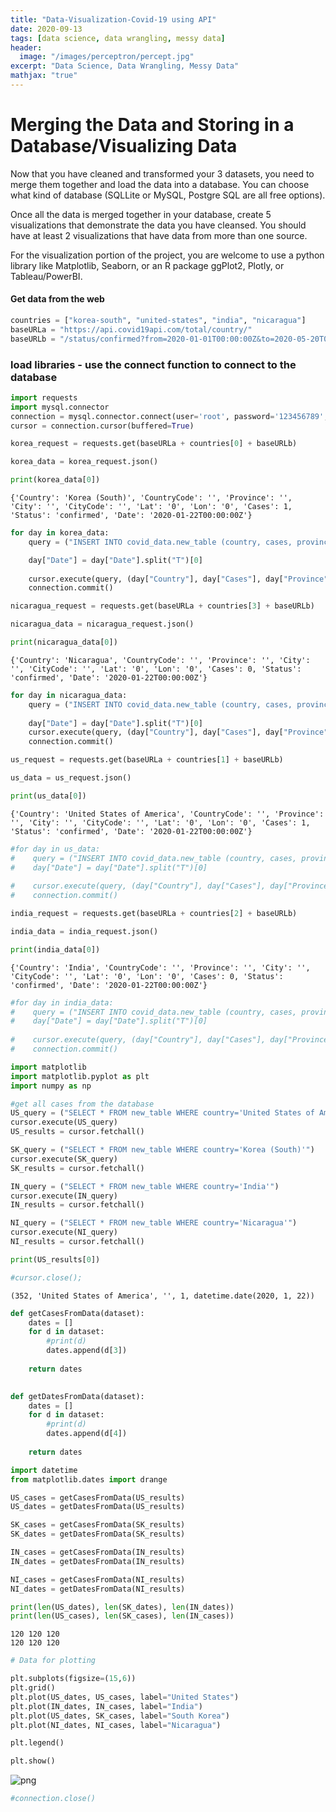 ```yaml
---
title: "Data-Visualization-Covid-19 using API"
date: 2020-09-13
tags: [data science, data wrangling, messy data]
header:
  image: "/images/perceptron/percept.jpg"
excerpt: "Data Science, Data Wrangling, Messy Data"
mathjax: "true"
---
```


# Merging the Data and Storing in a Database/Visualizing Data

Now that you have cleaned and transformed your 3 datasets, you need to merge them together and load the data into a database. You can choose what kind of database (SQLLite or MySQL, Postgre SQL are all free options).

Once all the data is merged together in your database, create 5 visualizations that demonstrate the data you have cleansed. You should have at least 2 visualizations that have data from more than one source.

For the visualization portion of the project, you are welcome to use a python library like Matplotlib, Seaborn, or an R package ggPlot2, Plotly, or Tableau/PowerBI.



#### Get data from the web


```python
countries = ["korea-south", "united-states", "india", "nicaragua"]
baseURLa = "https://api.covid19api.com/total/country/"
baseURLb = "/status/confirmed?from=2020-01-01T00:00:00Z&to=2020-05-20T00:00:00Z"
```

### load libraries - use the connect function to connect to the database


```python
import requests
import mysql.connector
connection = mysql.connector.connect(user='root', password='123456789', host='127.0.0.1', database="covid_data")
cursor = connection.cursor(buffered=True)
```


```python
korea_request = requests.get(baseURLa + countries[0] + baseURLb)

korea_data = korea_request.json()

print(korea_data[0])
```

    {'Country': 'Korea (South)', 'CountryCode': '', 'Province': '', 'City': '', 'CityCode': '', 'Lat': '0', 'Lon': '0', 'Cases': 1, 'Status': 'confirmed', 'Date': '2020-01-22T00:00:00Z'}
    


```python
for day in korea_data:
    query = ("INSERT INTO covid_data.new_table (country, cases, province, date) VALUES (%s, %s, %s, %s)")

    day["Date"] = day["Date"].split("T")[0]
  
    cursor.execute(query, (day["Country"], day["Cases"], day["Province"], day["Date"]))
    connection.commit()
```


```python
nicaragua_request = requests.get(baseURLa + countries[3] + baseURLb)

nicaragua_data = nicaragua_request.json()

print(nicaragua_data[0])
```

    {'Country': 'Nicaragua', 'CountryCode': '', 'Province': '', 'City': '', 'CityCode': '', 'Lat': '0', 'Lon': '0', 'Cases': 0, 'Status': 'confirmed', 'Date': '2020-01-22T00:00:00Z'}
    


```python
for day in nicaragua_data:
    query = ("INSERT INTO covid_data.new_table (country, cases, province, date) VALUES (%s, %s, %s, %s)")
    
    day["Date"] = day["Date"].split("T")[0]
    cursor.execute(query, (day["Country"], day["Cases"], day["Province"], day["Date"]))
    connection.commit()
```


```python
us_request = requests.get(baseURLa + countries[1] + baseURLb)

us_data = us_request.json()

print(us_data[0])
```

    {'Country': 'United States of America', 'CountryCode': '', 'Province': '', 'City': '', 'CityCode': '', 'Lat': '0', 'Lon': '0', 'Cases': 1, 'Status': 'confirmed', 'Date': '2020-01-22T00:00:00Z'}
    


```python
#for day in us_data:
#    query = ("INSERT INTO covid_data.new_table (country, cases, province, date) VALUES (%s, %s, %s, %s)")
#    day["Date"] = day["Date"].split("T")[0]
    
#    cursor.execute(query, (day["Country"], day["Cases"], day["Province"], day["Date"]))
#    connection.commit()
```


```python
india_request = requests.get(baseURLa + countries[2] + baseURLb)

india_data = india_request.json()

print(india_data[0])
```

    {'Country': 'India', 'CountryCode': '', 'Province': '', 'City': '', 'CityCode': '', 'Lat': '0', 'Lon': '0', 'Cases': 0, 'Status': 'confirmed', 'Date': '2020-01-22T00:00:00Z'}
    


```python
#for day in india_data:
#    query = ("INSERT INTO covid_data.new_table (country, cases, province, date) VALUES (%s, %s, %s, %s)")
#    day["Date"] = day["Date"].split("T")[0]
    
#    cursor.execute(query, (day["Country"], day["Cases"], day["Province"], day["Date"]))
#    connection.commit()
```


```python
import matplotlib
import matplotlib.pyplot as plt
import numpy as np
```


```python
#get all cases from the database
US_query = ("SELECT * FROM new_table WHERE country='United States of America'")
cursor.execute(US_query)
US_results = cursor.fetchall()

SK_query = ("SELECT * FROM new_table WHERE country='Korea (South)'")
cursor.execute(SK_query)
SK_results = cursor.fetchall()

IN_query = ("SELECT * FROM new_table WHERE country='India'")
cursor.execute(IN_query)
IN_results = cursor.fetchall()

NI_query = ("SELECT * FROM new_table WHERE country='Nicaragua'")
cursor.execute(NI_query)
NI_results = cursor.fetchall()

print(US_results[0])

#cursor.close();

```

    (352, 'United States of America', '', 1, datetime.date(2020, 1, 22))
    


```python
def getCasesFromData(dataset):
    dates = []
    for d in dataset:
        #print(d)
        dates.append(d[3])
        
    return dates
        
```


```python
def getDatesFromData(dataset):
    dates = []
    for d in dataset:
        #print(d)
        dates.append(d[4])
        
    return dates
```


```python
import datetime
from matplotlib.dates import drange

US_cases = getCasesFromData(US_results)
US_dates = getDatesFromData(US_results)

SK_cases = getCasesFromData(SK_results)
SK_dates = getDatesFromData(SK_results)

IN_cases = getCasesFromData(IN_results)
IN_dates = getDatesFromData(IN_results)

NI_cases = getCasesFromData(NI_results)
NI_dates = getDatesFromData(NI_results)

print(len(US_dates), len(SK_dates), len(IN_dates))
print(len(US_cases), len(SK_cases), len(IN_cases))
```

    120 120 120
    120 120 120
    


```python
# Data for plotting

plt.subplots(figsize=(15,6))
plt.grid()
plt.plot(US_dates, US_cases, label="United States")
plt.plot(IN_dates, IN_cases, label="India")
plt.plot(US_dates, SK_cases, label="South Korea")
plt.plot(NI_dates, NI_cases, label="Nicaragua")

plt.legend()

plt.show()
```


![png](output_18_0.png)



```python
#connection.close()
```
